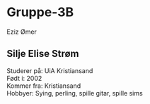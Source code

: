 # Gruppe-3B
Eziz Ømer

## Silje Elise Strøm
Studerer på: UiA Kristiansand <br>
Født i: 2002 <br>
Kommer fra: Kristiansand <br>
Hobbyer: Sying, perling, spille gitar, spille sims 


